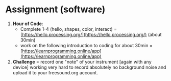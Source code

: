 # Assignment \(software\)

1. **Hour of Code**:
   * Complete 1-4 \(hello, shapes, color, interact\) = [https://hello.processing.org/](https://hello.processing.org/) \(about 30min\)
   * work on the following introduction to coding for about 30min = [https://learnprogramming.online/app](https://learnprogramming.online/app)
2. **Challenge** = record one "note" of your instrument \[again with any device\] working very hard to record absolutely no background noise and upload it to your freesound.org account.

